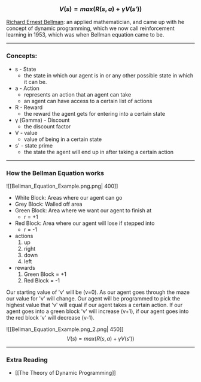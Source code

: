 ### $$ V(s) = max(R(s,a) + γV(s')) $$
<u>Richard Ernest Bellman</u>: an applied mathematician, and came up with he concept of dynamic programming, which we now call reinforcement learning in 1953, which was when Bellman equation came to be.

---
### Concepts:
- s - State
	- the state in which our agent is in or any other possible state in which it can be.
- a - Action
	- represents an action that an agent can take
	- an agent can have access to a certain list of actions
- R - Reward
	- the reward the agent gets for entering into a certain state
- γ (Gamma) - Discount
	- the discount factor
- V - value
	- value of being in a certain state
- s' - state prime
	- the state the agent will end up in after taking a certain action

---
### How the Bellman Equation works

![[Bellman_Equation_Example.png.png| 400]]

- White Block: Areas where our agent can go
- Grey Block: Walled off area
- Green Block: Area where we want our agent to finish at
	- r = +1
- Red Block: Area where our agent will lose if stepped into
	- r = -1
- actions
	1. up
	2. right
	3. down
	4. left
- rewards
	1. Green Block = +1
	2. Red Block = -1

Our starting value of 'v' will be (v=0). As our agent goes through the maze our value for 'v' will change. Our agent will be programmed to pick the highest value that 'v' will equal if our agent takes a certain action. If our agent goes into a green block 'v' will increase (v+1), if our agent goes into the red block 'v' will decrease (v-1).

![[Bellman_Equation_Example.png_2.png| 450]]
$$ V(s) = max(R(s,a) + γV(s')) $$

---

### Extra Reading
- [[The Theory of Dynamic Programming]]

